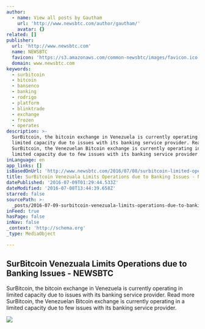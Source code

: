 ```yaml
---
author:
  - name: View all posts by Gautham
    url: 'http://www.newsbtc.com/author/gautham/'
    avatar: {}
related: []
publisher:
  url: 'http://www.newsbtc.com'
  name: NEWSBTC
  favicon: 'https://s3.amazonaws.com/common-newsbtc/images/favicon.ico'
  domain: www.newsbtc.com
keywords:
  - surbitcoin
  - bitcoin
  - bansenco
  - banking
  - rodrigo
  - platform
  - blinktrade
  - exchange
  - frozen
  - operates
description: >-
  SurBitcoin, the bitcoin exchange in Venezuela is currently operating in
  limited capacity due to issues with its banking service provider. Read more
  SurBitcoin, the Venezuelan Bitcoin exchange is currently operating in a
  limited capacity due to few issues with its banking service provider.
inLanguage: en
app_links: []
isBasedOnUrl: 'http://www.newsbtc.com/2016/07/08/surbitcoin-limited-operations/'
title: SurBitcoin Venezuala Limits Operations due to Banking Issues - NEWSBTC
datePublished: '2016-07-09T01:29:44.533Z'
dateModified: '2016-07-08T13:44:39.658Z'
starred: false
sourcePath: >-
  _posts/2016-07-09-surbitcoin-venezuala-limits-operations-due-to-banking-issues.md
inFeed: true
hasPage: false
inNav: false
_context: 'http://schema.org'
_type: MediaObject

---
```

<article style=""><h1>SurBitcoin Venezuala Limits Operations due to Banking Issues - NEWSBTC</h1><p>SurBitcoin, the bitcoin exchange in Venezuela is currently operating in limited capacity due to issues with its banking service provider. Read more SurBitcoin, the Venezuelan Bitcoin exchange is currently operating in a limited capacity due to few issues with its banking service provider.</p><img src="http://s3.amazonaws.com/main-newsbtc-images/2016/07/08141337/surbitcoin_1.jpg" /></article>